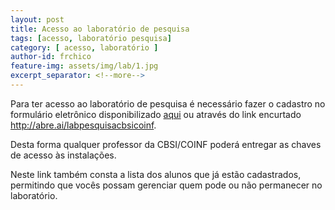 ```yaml
---
layout: post
title: Acesso ao laboratório de pesquisa
tags: [acesso, laboratório pesquisa]
category: [ acesso, laboratório ]
author-id: frchico
feature-img: assets/img/lab/1.jpg
excerpt_separator: <!--more-->
---
```


Para ter acesso ao laboratório de pesquisa é necessário fazer o cadastro no formulário eletrônico <!--more-->disponibilizado [aqui](https://forms.gle/DRYwnfGJ7pUeYNMB9) ou através do link encurtado http://abre.ai/labpesquisacbsicoinf.

Desta forma qualquer professor da CBSI/COINF poderá entregar as chaves de acesso às instalações.

Neste link também consta a lista dos alunos que já estão cadastrados, permitindo que vocês possam gerenciar quem pode ou não permanecer no laboratório.